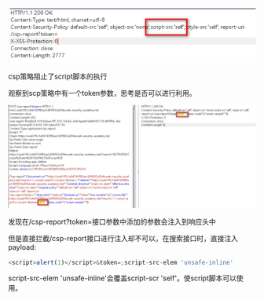 

![](images/C586B987AEBD4207A7377F51BFE58283clipboard.png)

csp策略阻止了script脚本的执行



观察到scp策略中有一个token参数，思考是否可以进行利用。

![](images/7E79D1CCD2EC4114B1291F1BA30DE807clipboard.png)

发现在/csp-report?token=接口参数中添加的参数会注入到响应头中



但是直接拦截/csp-report接口进行注入却不可以，在搜索接口时，直接注入payload:

```javascript
<script>alert(1)</script>&token=;script-src-elem 'unsafe-inline'
```

script-src-elem 'unsafe-inline'会覆盖script-scr 'self'。使script脚本可以使用。